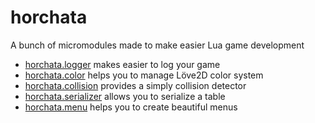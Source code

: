 # horchata
A bunch of micromodules made to make easier Lua game development

* [horchata.logger](docs/logger.md) makes easier to log your game
* [horchata.color](docs/color.md) helps you to manage Löve2D color system
* [horchata.collision](docs/collision.md) provides a simply collision detector
* [horchata.serializer](docs/serializer.md) allows you to serialize a table
* [horchata.menu](docs/menu.md) helps you to create beautiful menus
